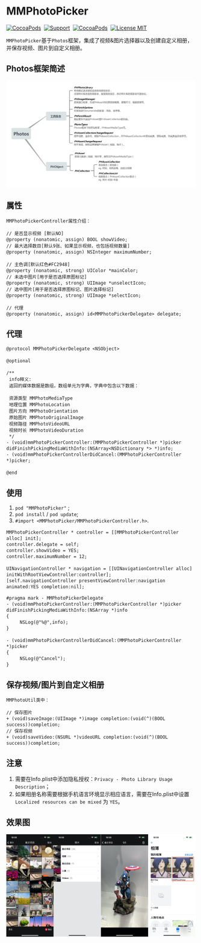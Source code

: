 # MMPhotoPicker

[![CocoaPods](http://img.shields.io/cocoapods/v/MMPhotoPicker.svg?style=flat)](http://cocoapods.org/pods/MMPhotoPicker)&nbsp;
[![Support](https://img.shields.io/badge/support-iOS%208.0%2B%20-blue.svg?style=flat)](https://www.apple.com/nl/ios/)&nbsp;
[![CocoaPods](http://img.shields.io/cocoapods/p/MMPhotoPicker.svg?style=flat)](http://cocoapods.org/pods/MMPhotoPicker)&nbsp;
[![License MIT](https://img.shields.io/badge/license-MIT-green.svg?style=flat)](https://raw.githubusercontent.com/ChellyLau/MMPhotoPicker/master/LICENSE)&nbsp;


`MMPhotoPicker`基于`Photos`框架，集成了视频&图片选择器以及创建自定义相册，并保存视频、图片到自定义相册。


## Photos框架简述

![MMPhotoPicker](Photos.jpg)

## 属性

```objc
MMPhotoPickerController属性介绍：
   
// 是否显示视频 [默认NO]
@property (nonatomic, assign) BOOL showVideo;
// 最大选择数目[默认9张、如果显示视频，也包括视频数量]
@property (nonatomic, assign) NSInteger maximumNumber;

// 主色调[默认红色#FC2948]
@property (nonatomic, strong) UIColor *mainColor;
// 未选中图片[用于是否选择原图标记]
@property (nonatomic, strong) UIImage *unselectIcon;
// 选中图片[用于是否选择原图标记、图片选择标记]
@property (nonatomic, strong) UIImage *selectIcon;

// 代理
@property (nonatomic, assign) id<MMPhotoPickerDelegate> delegate;

```

## 代理

```objc
@protocol MMPhotoPickerDelegate <NSObject>

@optional

/**
 info释义:
 返回的媒体数据是数组，数组单元为字典，字典中包含以下数据：

 资源类型 MMPhotoMediaType
 地理位置 MMPhotoLocation
 图片方向 MMPhotoOrientation
 原始图片 MMPhotoOriginalImage
 视频路径 MMPhotoVideoURL
 视频时长 MMPhotoVideoDuration
 */
- (void)mmPhotoPickerController:(MMPhotoPickerController *)picker didFinishPickingMediaWithInfo:(NSArray<NSDictionary *> *)info;
- (void)mmPhotoPickerControllerDidCancel:(MMPhotoPickerController *)picker;

@end

```
  
## 使用

1. `pod "MMPhotoPicker"` ;
2. `pod install` / `pod update`;
3. `#import <MMPhotoPicker/MMPhotoPickerController.h>`.

```objc
MMPhotoPickerController * controller = [[MMPhotoPickerController alloc] init];
controller.delegate = self;
controller.showVideo = YES;
controller.maximumNumber = 12;
 
UINavigationController * navigation = [[UINavigationController alloc] initWithRootViewController:controller];
[self.navigationController presentViewController:navigation animated:YES completion:nil];
```

```objc
#pragma mark - MMPhotoPickerDelegate
- (void)mmPhotoPickerController:(MMPhotoPickerController *)picker didFinishPickingMediaWithInfo:(NSArray *)info
{
     NSLog(@"%@",info);
}

- (void)mmPhotoPickerControllerDidCancel:(MMPhotoPickerController *)picker
{
     NSLog(@"Cancel");
}
```

## 保存视频/图片到自定义相册

```objc
MMPhotoUtil类中：

// 保存图片
+ (void)saveImage:(UIImage *)image completion:(void(^)(BOOL success))completion;
// 保存视频
+ (void)saveVideo:(NSURL *)videoURL completion:(void(^)(BOOL success))completion;

```

## 注意

1. 需要在Info.plist中添加隐私授权：`Privacy - Photo Library Usage Description`；
2. 如果相册名称需要根据手机语言环境显示相应语言，需要在Info.plist中设置`Localized resources can be mixed` 为 `YES`。

## 效果图

![MMPhotoPicker](Screenshot.jpg)




